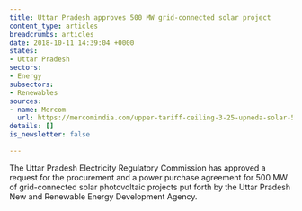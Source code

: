 ```yaml
---
title: Uttar Pradesh approves 500 MW grid-connected solar project
content_type: articles
breadcrumbs: articles
date: 2018-10-11 14:39:04 +0000
states:
- Uttar Pradesh
sectors:
- Energy
subsectors:
- Renewables
sources:
- name: Mercom
  url: https://mercomindia.com/upper-tariff-ceiling-3-25-upneda-solar-500-mw/
details: []
is_newsletter: false

---
```

The Uttar Pradesh Electricity Regulatory Commission has approved a request for the procurement and a power purchase agreement for 500 MW of grid-connected solar photovoltaic projects put forth by the Uttar Pradesh New and Renewable Energy Development Agency.    
